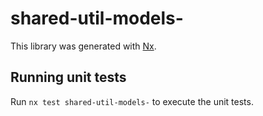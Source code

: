 # shared-util-models-

This library was generated with [Nx](https://nx.dev).

## Running unit tests

Run `nx test shared-util-models-` to execute the unit tests.
